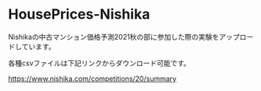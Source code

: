 # HousePrices-Nishika
Nishikaの中古マンション価格予測2021秋の部に参加した際の実験をアップロードしています。

各種csvファイルは下記リンクからダウンロード可能です。

https://www.nishika.com/competitions/20/summary